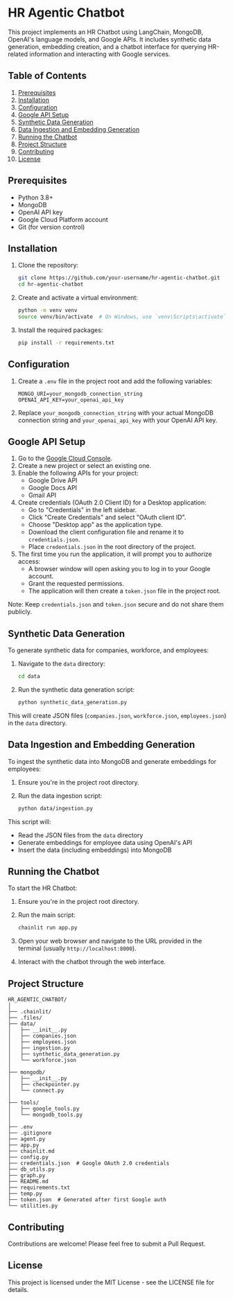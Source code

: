 # HR Agentic Chatbot

This project implements an HR Chatbot using LangChain, MongoDB, OpenAI's language models, and Google APIs. It includes synthetic data generation, embedding creation, and a chatbot interface for querying HR-related information and interacting with Google services.

## Table of Contents

1. [Prerequisites](#prerequisites)
2. [Installation](#installation)
3. [Configuration](#configuration)
4. [Google API Setup](#google-api-setup)
5. [Synthetic Data Generation](#synthetic-data-generation)
6. [Data Ingestion and Embedding Generation](#data-ingestion-and-embedding-generation)
7. [Running the Chatbot](#running-the-chatbot)
8. [Project Structure](#project-structure)
9. [Contributing](#contributing)
10. [License](#license)

## Prerequisites

- Python 3.8+
- MongoDB
- OpenAI API key
- Google Cloud Platform account
- Git (for version control)

## Installation

1. Clone the repository:
   ```bash
   git clone https://github.com/your-username/hr-agentic-chatbot.git
   cd hr-agentic-chatbot
   ```

2. Create and activate a virtual environment:
   ```bash
   python -m venv venv
   source venv/bin/activate  # On Windows, use `venv\Scripts\activate`
   ```

3. Install the required packages:
   ```bash
   pip install -r requirements.txt
   ```

## Configuration

1. Create a `.env` file in the project root and add the following variables:
   ```
   MONGO_URI=your_mongodb_connection_string
   OPENAI_API_KEY=your_openai_api_key
   ```

2. Replace `your_mongodb_connection_string` with your actual MongoDB connection string and `your_openai_api_key` with your OpenAI API key.

## Google API Setup

1. Go to the [Google Cloud Console](https://console.cloud.google.com/).
2. Create a new project or select an existing one.
3. Enable the following APIs for your project:
   - Google Drive API
   - Google Docs API
   - Gmail API
4. Create credentials (OAuth 2.0 Client ID) for a Desktop application:
   - Go to "Credentials" in the left sidebar.
   - Click "Create Credentials" and select "OAuth client ID".
   - Choose "Desktop app" as the application type.
   - Download the client configuration file and rename it to `credentials.json`.
   - Place `credentials.json` in the root directory of the project.
5. The first time you run the application, it will prompt you to authorize access:
   - A browser window will open asking you to log in to your Google account.
   - Grant the requested permissions.
   - The application will then create a `token.json` file in the project root.

Note: Keep `credentials.json` and `token.json` secure and do not share them publicly.

## Synthetic Data Generation

To generate synthetic data for companies, workforce, and employees:

1. Navigate to the `data` directory:
   ```bash
   cd data
   ```

2. Run the synthetic data generation script:
   ```bash
   python synthetic_data_generation.py
   ```

This will create JSON files (`companies.json`, `workforce.json`, `employees.json`) in the `data` directory.

## Data Ingestion and Embedding Generation

To ingest the synthetic data into MongoDB and generate embeddings for employees:

1. Ensure you're in the project root directory.

2. Run the data ingestion script:
   ```bash
   python data/ingestion.py
   ```

This script will:
- Read the JSON files from the `data` directory
- Generate embeddings for employee data using OpenAI's API
- Insert the data (including embeddings) into MongoDB

## Running the Chatbot

To start the HR Chatbot:

1. Ensure you're in the project root directory.

2. Run the main script:
   ```bash
   chainlit run app.py
   ```

3. Open your web browser and navigate to the URL provided in the terminal (usually `http://localhost:8000`).

4. Interact with the chatbot through the web interface.

## Project Structure

```
HR_AGENTIC_CHATBOT/
│
├── .chainlit/
├── .files/
├── data/
│   ├── __init__.py
│   ├── companies.json
│   ├── employees.json
│   ├── ingestion.py
│   ├── synthetic_data_generation.py
│   └── workforce.json
│
├── mongodb/
│   ├── __init__.py
│   ├── checkpointer.py
│   └── connect.py
│
├── tools/
│   ├── google_tools.py
│   └── mongodb_tools.py
│
├── .env
├── .gitignore
├── agent.py
├── app.py
├── chainlit.md
├── config.py
├── credentials.json  # Google OAuth 2.0 credentials
├── db_utils.py
├── graph.py
├── README.md
├── requirements.txt
├── temp.py
├── token.json  # Generated after first Google auth
└── utilities.py
```

## Contributing

Contributions are welcome! Please feel free to submit a Pull Request.

## License

This project is licensed under the MIT License - see the LICENSE file for details.